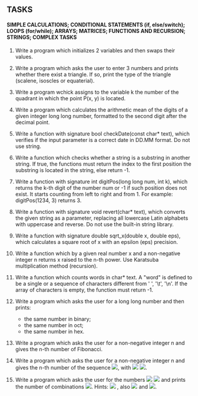   ## TASKS
  #### SIMPLE CALCULATIONS; CONDITIONAL STATEMENTS (if, else/switch); LOOPS (for/while); ARRAYS; MATRICES; FUNCTIONS AND                    RECURSION; STRINGS; COMPLEX TASKS

1. Write a program which initializes 2 variables and then swaps their values.

2. Write a program which asks the user to enter 3 numbers and prints whether there exist a triangle. If so, print the type of the 
   triangle (scalene, isoscles or equaterial).
   
3. Write a program wchick assigns to the variable k the number of the quadrant in which the point P(x, y) is located.

4. Write a program which calculates the arithmetic mean of the digits of a given integer long long number, formatted to the second 
   digit after the decimal point.

5. Write a function with signature bool checkDate(const char* text), which verifies if the input parameter is a correct date in 
   DD.MM format. Do not use string.
   
6. Write a function which checks whether a string is а substring in another string. If true, the functions must return the index 
   to the first position the substring is located in the string, else return -1.
   
7. Write a function with signature int digitPos(long long num, int k), which returns the k-th digit of the number num or -1 if 
   such position does not exist. It starts counting from left to right and from 1. For example: digitPos(1234, 3) returns 3.
   
8. Write a function with signature void revert(char* text), which converts the given string as a parameter, replacing all 
   lowercase Latin alphabets with uppercase and reverse. Do not use the built-in string library.
   
9. Write a function with signature double sqrt_x(double x, double eps), which calculates a square root of x with an epsilon (eps) 
   precision.
   
10. Write a function which by a given real number x and a non-negative integer n returns x raised to the n-th power. Use Karatsuba
   multiplication method (recursion).

11. Write a function which counts words in char* text. A "word" is defined to be a single or a sequence of characters different from 
   ' ', '\t', '\n'. If the array of characters is empty, the function must return -1.
   
12. Write a program which asks the user for a long long number and then prints:
    - the same number in binary;
    -  the same number in oct;
    -  the same number in hex.

13. Write a program which asks the user for a non-negative integer n and gives the n-th number of Fibonacci.

14. Write a program which asks the user for a non-negative integer n and gives the n-th number of the sequence <img src="https://latex.codecogs.com/svg.latex?\Large&space;a_{n+2}=5a_{n+1}-6a_n+6^n">, with <img src="https://latex.codecogs.com/svg.latex?\Large&space;a_0=0"> <img src="https://latex.codecogs.com/svg.latex?\Large&space;a_1=1">.

15. Write a program which asks the user for the numbers <img src="https://latex.codecogs.com/svg.latex?\Large&space;0\leq"> <img src="https://latex.codecogs.com/svg.latex?\Large&space;m\leq\n"> and prints the number of combinations <img src="https://latex.codecogs.com/svg.latex?\Large&space;\binom{n}{k}">. Hints: <img src="https://latex.codecogs.com/svg.latex?\Large&space;\binom{n}{m}=\frac{n!}{m!(n-m)!}=C_{m}^{n}"> , also <img src="https://latex.codecogs.com/svg.latex?\Large&space;C_{n}^{0}=C_{n}^{n}=1"> and <img src="https://latex.codecogs.com/svg.latex?\Large&space;C_{n}^{m}=C_{n-1}^{m}+C_{n-1}^{m-1}">.
